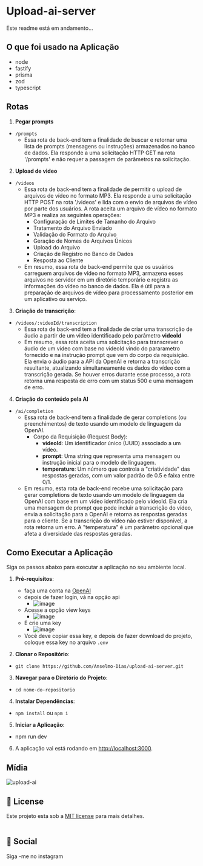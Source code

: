 # Upload-ai-server

Este readme está em andamento...

## O que foi usado na Aplicação

- node
- fastify
- prisma
- zod
- typescript

## Rotas

1. **Pegar prompts**
  - `/prompts`
    - Essa rota de back-end tem a finalidade de buscar e retornar uma lista de prompts (mensagens ou instruções) armazenados no banco de dados. Ela responde a uma solicitação HTTP GET na rota '/prompts' e não requer a passagem de parâmetros na solicitação.
   
2. **Upload de video**
  - `/videos`
    - Essa rota de back-end tem a finalidade de permitir o upload de arquivos de vídeo no formato MP3. Ela responde a uma solicitação HTTP POST na rota '/videos' e lida com o envio de arquivos de vídeo por parte dos usuários. A rota aceita um arquivo de vídeo no formato MP3 e realiza as seguintes operações:
        -  Configuração de Limites de Tamanho do Arquivo
        -  Tratamento do Arquivo Enviado
        -  Validação do Formato do Arquivo
        -  Geração de Nomes de Arquivos Únicos
        -  Upload do Arquivo
        -  Criação de Registro no Banco de Dados
        -  Resposta ao Cliente
    - Em resumo, essa rota de back-end permite que os usuários carreguem arquivos de vídeo no formato MP3, armazena esses arquivos no servidor em um diretório temporário e registra as informações do vídeo no banco de dados. Ela é útil para a preparação de arquivos de vídeo para processamento posterior em um aplicativo ou serviço.

3. **Criação de transcrição**:
- `/videos/:videoId/transcription`
  - Essa rota de back-end tem a finalidade de criar uma transcrição de áudio a partir de um vídeo identificado pelo parâmetro **videoId**
  - Em resumo, essa rota aceita uma solicitação para transcrever o áudio de um vídeo com base no videoId vindo do pararametro fornecido e na instrução prompt que vem do corpo da requisição. Ela envia o áudio para a API da OpenAI e retorna a transcrição resultante, atualizando simultaneamente os dados do vídeo com a transcrição gerada. Se houver erros durante esse processo, a rota retorna uma resposta de erro com um status 500 e uma mensagem de erro.

 4. **Criação do conteúdo pela AI**
  - `/ai/completion`
    -  Essa rota de back-end tem a finalidade de gerar completions (ou preenchimentos) de texto usando um modelo de linguagem da OpenAI.
        - Corpo da Requisição (Request Body):
            - **videoId**: Um identificador único (UUID) associado a um vídeo.
            - **prompt**: Uma string que representa uma mensagem ou instrução inicial para o modelo de linguagem.
            - **temperature**: Um número que controla a "criatividade" das respostas geradas, com um valor padrão de 0.5 e faixa entre 0/1.
    - Em resumo, esta rota de back-end recebe uma solicitação para gerar completions de texto usando um modelo de linguagem da OpenAI com base em um vídeo identificado pelo videoId. Ela cria uma mensagem de prompt que pode incluir a transcrição do vídeo, envia a solicitação para a OpenAI e retorna as respostas geradas para o cliente. Se a transcrição do vídeo não estiver disponível, a rota retorna um erro. A "temperatura" é um parâmetro opcional que afeta a diversidade das respostas geradas.
      
## Como Executar a Aplicação

Siga os passos abaixo para executar a aplicação no seu ambiente local.

1. **Pré-requisitos**:
   - faça uma conta na [OpenAI](https://openai.com/)
   - depois de fazer login, vá na opção api
      - ![image](https://github.com/Anselmo-Dias/upload-ai-server/assets/96529532/cbb7d703-95b6-47db-a25c-e8006f654e8a)
   - Acesse a opção view keys
      - ![image](https://github.com/Anselmo-Dias/upload-ai-server/assets/96529532/d60801f1-ca91-4585-8169-d3cc6d1e6176)
   - E crie uma key
      - ![image](https://github.com/Anselmo-Dias/upload-ai-server/assets/96529532/79672a7a-0c82-4534-b0e9-c7dea8900c45)
   - Você deve copiar essa key, e depois de fazer download do projeto, coloque essa key no arquivo `.env`
 
2. **Clonar o Repositório**:
  - `git clone https://github.com/Anselmo-Dias/upload-ai-server.git`

3. **Navegar para o Diretório do Projeto**:
  - `cd nome-do-repositorio`

4. **Instalar Dependências**:
 - `npm install` ou `npm i`

5. **Iniciar a Aplicação**:
 - npm run dev


6. A aplicação vai está rodando em [http://localhost:3000](http://localhost:3000).

## Mídia

![upload-ai](https://github.com/Anselmo-Dias/upload-ai-server/assets/96529532/47ed3804-8a26-46ef-9efb-436ddefe8b5d)

## :memo: License

Este projeto esta sob a [MIT license](LICENSE) para mais detalhes.
<br />
<br />

## :iphone: Social

Siga -me no instagram
<br />
